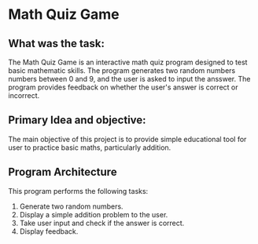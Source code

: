 # Math Quiz Game

## What was the task:

The Math Quiz Game is an interactive math quiz program designed to test basic mathematic skills. The program generates two random numbers numbers between 0 and 9, and the user is asked to input the ansswer. The program provides feedback on whether the user's answer is correct or incorrect.

## Primary Idea and objective:

The main objective of this project is to provide simple educational tool for user to practice basic maths, particularly addition.

## Program Architecture

This program performs the following tasks:

1. Generate two random numbers.
2. Display a simple addition problem to the user.
3. Take user input and check if the answer is correct.
4. Display feedback.
